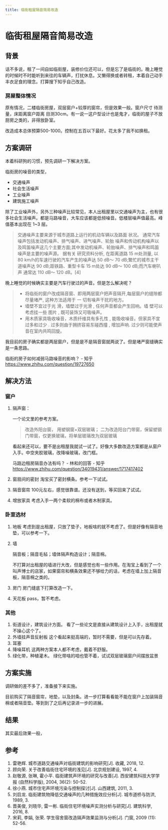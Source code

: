 ```yaml
---
title: 临街租屋隔音简易改造
---
```


#  临街租屋隔音简易改造

## 背景

话不多说，租了一间自如临街屋，装修价位还可以，但是忘了是临街的。晚上睡觉的时候时不时能听到来往的车辆声，打扰休息。又懒得换或者转租，本着自己动手丰衣足食的理念。打算搜下知乎自己改造。

### 房屋整体情况

原有情况，二楼临街房屋，双层窗户+较厚的窗帘，但是效果一般。窗户尺寸 待测量，床距离窗户距离 目测30cm。有一说一这户型设计也是鬼才，临街的屋子不放厨房之类的，非得放卧室。

改造成本总体预算500-1000。控制在五百以下最好。花太多了我不如换租。

##  方案调研

本着科研狗的习惯，预先调研一下解决方案。

临街房的噪音的类型，

- 交通噪声
- 社会生活噪声
- 工业噪声
- 建筑施工噪声

除了工业噪声外，另外三种噪声比较常见，本人出租屋里以交通噪声为主，也有很多社会生活噪声。都是马路噪音，大车应该都是低频噪音。低楼层噪声值最高。峰值基本出现在 1~3 层。

> 交通噪声主要来源于城市道路上运行的机动车辆以及路面 状况。 通常汽车噪声包括发动机噪声、排气噪声、进气噪声、轮胎 噪声和传动机构噪声以及鸣笛噪声这几个主要方面;其中发动机噪声、轮胎噪声、排气噪声和鸣笛噪声是主要的噪声源。 据有关 研究资料分析, 在距离道路 15 m处测量, 以 80 km/h的车速行驶的汽车产生的噪声达 50 dB～ 70 dB;繁忙的城市主干道噪声达 90 dB;距铁路、重型卡车 15 m处达 90 dB～ 100 dB;而汽车喇叭声 通常达 110 dB～ 120 dB。[4]

晚上睡觉的时候确实主要是汽车行驶过的声音。但是怎么解决呢？

> - 将临街的窗户改成隔音窗、即用两层窗户把声音隔开,每层窗户的缝隙都尽量堵严, 这种方法适用于 一 切有噪声干扰的地方。
> - 墙壁不宜过于光 滑，墙壁过于光滑 , 任何声音都会产生回响。墙 壁可以考虑挂一些 图片 , 既可装饰又可吸噪声。
> - 用木质家具吸收噪音，木质纤维具有多孔性 , 能吸收噪音。但家具不宜过多和过少 . 过多则由于拥挤容易东碰西撞 , 增加声响. 过少则可能使声音在室内共鸣回旋。

我目前的房子确实都是两层窗户，但是是不是隔音窗就两说了。但是堵严窗缝确实是一条思路。

临街的房子如何减弱马路噪音的影响？ - 知乎 https://www.zhihu.com/question/19727650



## 解决方法

### 窗户

1. 隔声窗：

   一个论文里的参考方案。

   > 改造外阳台窗， 用塑钢窗+双层玻璃； 二为改造阳台门带窗，保留塑钢门带窗，仅更换玻璃，将单层玻璃改为双层玻璃
   
   看起来还可以，要不是出租屋我就试一试了。好像大多数改造方案都是从窗户入手。中空夹胶玻璃，改降噪玻璃，改门框。
   
   马路边租房隔音办法有吗？ - 林和的回答 - 知乎 https://www.zhihu.com/question/34019431/answer/1717417402
   
2. 窗扇间的密封
   淘宝买了密封横条。参考一下试试。

3. 隔音窗帘
   100元左右，感觉很靠谱。还没有送到，等买回来了试试。

4. 增放家具
   考虑入手一两个柔软的棉布或者木制家具。

### 卧室选材

1. 地板
   考虑到是出租屋，只放了垫子，地板啥的就不考虑了。但是好像有隔音地垫，可以参考一下。

2. 墙

   隔音板；隔音毛毡；墙体隔声构造设计；隔音棉。

   不打算对出租屋的墙进行大改，但是感觉也有一些作用。在淘宝上看到了一个叫声博士的店家，如果窗帘和横条效果还不够给力的话，考虑在墙上加上隔音板，隔音棉之类的。

3. 房门
   房门缝底下打算改造一下。

4. 天花板
   pass，暂不考虑。

### 其他

1. 街道设计，建筑设计方面。
   看了一些论文是直接从建筑设计上入手，出租屋就不操心这个了。
2. 外墙挂声音反射板
   这个看起来挺高端的，暂时不需要，但是可以先存着。
3. 耳塞
4. 降噪耳机
   这两种方案本人都不考虑，戴着不舒服。
5. 绿化带，种植灌木。
   绿化带啥的咱也管不着，试试双层玻璃窗户间摆放盆景



## 方案实施

调研做的差不多了，准备接下来实施。

目前购买了隔音窗帘，地垫，以及封条。进一步打算看看能不能在窗户上加装隔音棉或者隔音垫。等到到了之后再记录进一步的进展。



## 结果

其实最后效果一般，

## 参考

1. 雷艳辉. 城市道路交通噪声对临街建筑的影响研究[J]. 收藏, 2018, 12.
2. 顾向荣. 关于改善临街住宅环境的浅见[J]. 北京规划建设, 1997, 4.
3. 赵敬源, 张琳, 霍小平. 临街建筑声环境的研究与改善[J]. 西安建筑科技大学学报 (自然科学版), 2004, 36(2): 50-52.
4. 徐小燕. 城市住宅声环境污染与控制探讨[J]. 山西建筑, 2011, 3.
5. 刘启龙. 临街建筑物降低交通噪声的几种措施效应分析[J]. 城市道桥与防洪, 1989, 3.
6. 晋美俊, 刘晓华, 雷一彬. 临街住宅环境噪声实测分析与研究[J]. 建筑科学, 2016, 8.
7. 宋莉, 李娟, 张荣. 学生宿舍窗改造隔声效果监测与分析[J]. 门窗, 2009 (11): 52-56.